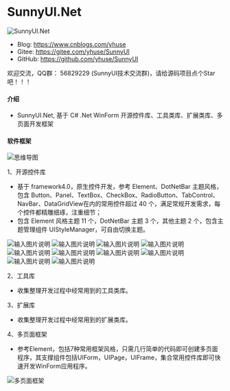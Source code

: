 # SunnyUI.Net
![SunnyUI.Net](https://images.gitee.com/uploads/images/2020/0518/223316_45bda072_416720.png "SunnyUI.png")

- Blog:   https://www.cnblogs.com/yhuse
- Gitee:  https://gitee.com/yhuse/SunnyUI
- GitHub: https://github.com/yhuse/SunnyUI

欢迎交流，QQ群： 56829229  (SunnyUI技术交流群)，请给源码项目点个Star吧！！！

#### 介绍
  - SunnyUI.Net, 基于 C# .Net WinForm 开源控件库、工具类库、扩展类库、多页面开发框架

#### 软件框架
![思维导图](https://images.gitee.com/uploads/images/2020/0518/223455_88a12732_416720.png "中心主题.png")

1、开源控件库

  - 基于 framework4.0，原生控件开发，参考 Element、DotNetBar 主题风格，包含 Button、Panel、TextBox、CheckBox、RadioButton、TabControl、NavBar、DataGridView在内的常用控件超过 40 个，满足常规开发需求，每个控件都精雕细琢，注重细节；
  - 包含 Element 风格主题 11 个，DotNetBar 主题 3 个，其他主题 2 个，包含主题管理组件 UIStyleManager，可自由切换主题。

![输入图片说明](https://images.gitee.com/uploads/images/2020/0518/224339_7cf2caf3_416720.png "1.png")
![输入图片说明](https://images.gitee.com/uploads/images/2020/0518/224356_b9127fed_416720.png "2.png")
![输入图片说明](https://images.gitee.com/uploads/images/2020/0518/224403_e925a674_416720.png "3.png")
![输入图片说明](https://images.gitee.com/uploads/images/2020/0518/224411_df011de9_416720.png "4.png")
![输入图片说明](https://images.gitee.com/uploads/images/2020/0518/224421_deca8b8a_416720.png "5.png")
![输入图片说明](https://images.gitee.com/uploads/images/2020/0518/224430_8e28b972_416720.png "6.png")
![输入图片说明](https://images.gitee.com/uploads/images/2020/0518/224447_5bb8b095_416720.png "8.png")
![输入图片说明](https://images.gitee.com/uploads/images/2020/0518/224455_9f05ef13_416720.png "9.png")
![输入图片说明](https://images.gitee.com/uploads/images/2020/0518/224502_07596d21_416720.png "10.png")
![输入图片说明](https://images.gitee.com/uploads/images/2020/0518/224511_2cddb447_416720.png "11.png")

2、工具库

  - 收集整理开发过程中经常用到的工具类库。

3、扩展库

  - 收集整理开发过程中经常用到的扩展类库。

4、多页面框架

  - 参考Element，包括7种常用框架风格，只需几行简单的代码即可创建多页面程序，其支撑组件包括UIForm，UIPage，UIFrame，集合常用控件库即可快速开发WinForm应用程序。

![多页面框架](https://images.gitee.com/uploads/images/2020/0518/224650_6b8984f2_416720.png "12.png")
    
    